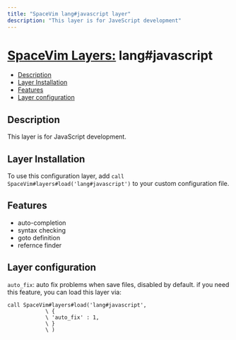 ```yaml
---
title: "SpaceVim lang#javascript layer"
description: "This layer is for JaveScript development"
---
```


# [SpaceVim Layers:](https://spacevim.org/layers) lang#javascript

<!-- vim-markdown-toc GFM -->

- [Description](#description)
- [Layer Installation](#layer-installation)
- [Features](#features)
- [Layer configuration](#layer-configuration)

<!-- vim-markdown-toc -->

## Description

This layer is for JavaScript development.

## Layer Installation

To use this configuration layer, add `call SpaceVim#layers#load('lang#javascript')` to your custom configuration file.

## Features

- auto-completion
- syntax checking
- goto definition
- refernce finder

## Layer configuration

`auto_fix`: auto fix problems when save files, disabled by default. if you need this feature, you can load this layer via:

```vim
call SpaceVim#layers#load('lang#javascript',
            \ {
            \ 'auto_fix' : 1,
            \ }
            \ )

```

